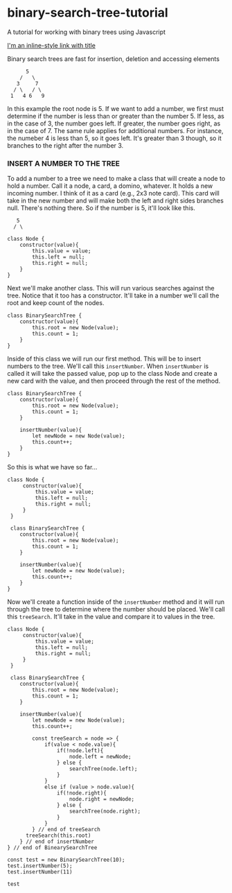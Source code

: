 # binary-search-tree-tutorial
A tutorial for working with binary trees using Javascript

[I'm an inline-style link with title](https://repl.it/@webdevdave/pdxdavebinarysearchtree#main.js "Repl example")

Binary search trees are fast for insertion, deletion and accessing elements
```
      5
    /   \
   3     7
  / \   / \
 1   4 6   9
 ```
 In this example the root node is 5.  If we want to add a number,
 we first must determine if the number is less than or greater than
 the number 5.  If less, as in the case of 3, the number goes left. 
 If greater, the number goes right, as in the case of 7. The same
 rule applies for additional numbers.  For instance, the numeber 4
 is less than 5, so it goes left.  It's greater than 3 though, so it
 branches to the right after the number 3.  
 

 ### INSERT A NUMBER TO THE TREE

 To add a number to a tree we need to make a class that will create
 a node to hold a number.  Call it a node, a card, a domino, whatever. 
 It holds a new incoming number.  I think of it as a card (e.g., 2x3 note card).
 This card will take in the new number and will make both the left and right
 sides branches null.  There's nothing there.  So if the number is 5, it'll look
 like this.

 ```
    5
   / \
 ```

 ```
 class Node {
     constructor(value){
         this.value = value;
         this.left = null;
         this.right = null;
     }
 }
```

Next we'll make another class. This will run various searches
against the tree.  Notice that it too has a constructor. 
It'll take in a number we'll call the root and keep count of
the nodes.

```
class BinarySearchTree {
    constructor(value){
        this.root = new Node(value);
        this.count = 1;
    }
}

```
Inside of this class we will run our first method.  This will be to 
insert numbers to the tree.  We'll call this ```insertNumber```.
When ```insertNumber``` is called it will take the passed value,
pop up to the class Node and create a new card with the value, and
then proceed through the rest of the method.
```
class BinarySearchTree {
    constructor(value){
        this.root = new Node(value);
        this.count = 1;
    }

    insertNumber(value){
        let newNode = new Node(value);
        this.count++;
    }
}
```
So this is what we have so far...
```
class Node {
     constructor(value){
         this.value = value;
         this.left = null;
         this.right = null;
     }
 }

 class BinarySearchTree {
    constructor(value){
        this.root = new Node(value);
        this.count = 1;
    }

    insertNumber(value){
        let newNode = new Node(value);
        this.count++;
    }
}

```

Now we'll create a function inside of the ```insertNumber``` method and
it will run through the tree to determine where the number should be placed.
We'll call this ```treeSearch```.  It'll take in the value and compare it to
values in the tree.

```
class Node {
     constructor(value){
         this.value = value;
         this.left = null;
         this.right = null;
     }
 }

 class BinarySearchTree {
    constructor(value){
        this.root = new Node(value);
        this.count = 1;
    }

    insertNumber(value){
        let newNode = new Node(value);
        this.count++;

        const treeSearch = node => {
            if(value < node.value){
                if(!node.left){
                    node.left = newNode;
                } else {
                    searchTree(node.left);
                } 
            }
            else if (value > node.value){
                if(!node.right){
                    node.right = newNode;
                } else {
                    searchTree(node.right);
                }
            }
        } // end of treeSearch
      treeSearch(this.root)
    } // end of insertNumber
} // end of BinearySearchTree

const test = new BinarySearchTree(10);
test.insertNumber(5);
test.insertNumber(11)

test
```